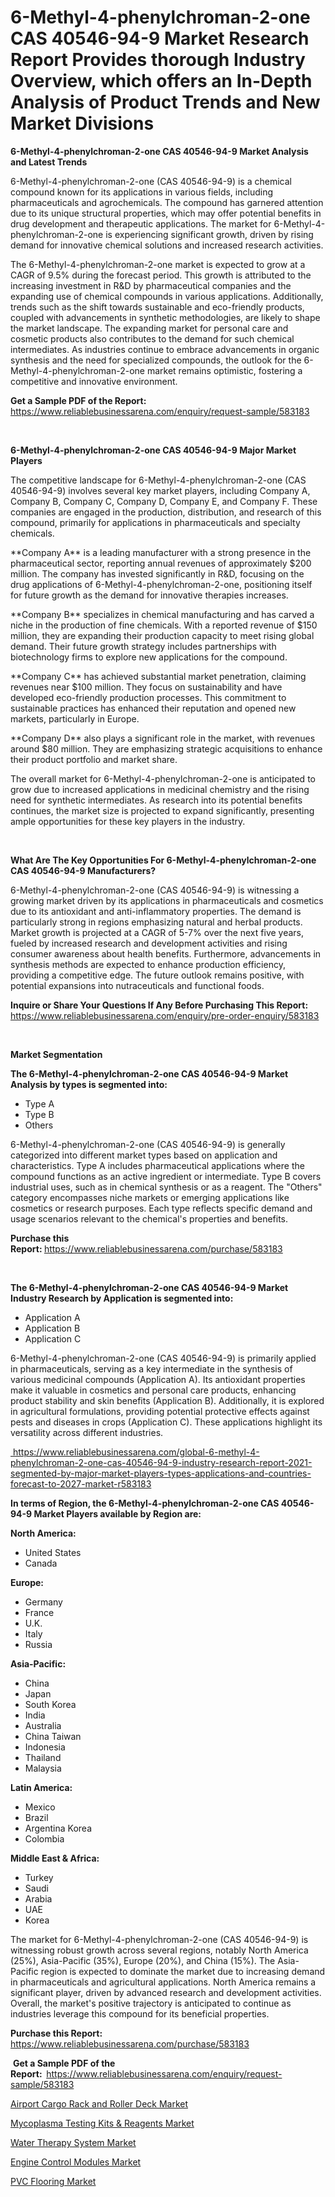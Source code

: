 <p><h1>6-Methyl-4-phenylchroman-2-one CAS 40546-94-9 Market Research Report Provides thorough Industry Overview, which offers an In-Depth Analysis of Product Trends and New Market Divisions</h1></p><p><strong>6-Methyl-4-phenylchroman-2-one CAS 40546-94-9 Market Analysis and Latest Trends</strong></p>
<p><p>6-Methyl-4-phenylchroman-2-one (CAS 40546-94-9) is a chemical compound known for its applications in various fields, including pharmaceuticals and agrochemicals. The compound has garnered attention due to its unique structural properties, which may offer potential benefits in drug development and therapeutic applications. The market for 6-Methyl-4-phenylchroman-2-one is experiencing significant growth, driven by rising demand for innovative chemical solutions and increased research activities.</p><p>The 6-Methyl-4-phenylchroman-2-one market is expected to grow at a CAGR of 9.5% during the forecast period. This growth is attributed to the increasing investment in R&D by pharmaceutical companies and the expanding use of chemical compounds in various applications. Additionally, trends such as the shift towards sustainable and eco-friendly products, coupled with advancements in synthetic methodologies, are likely to shape the market landscape. The expanding market for personal care and cosmetic products also contributes to the demand for such chemical intermediates. As industries continue to embrace advancements in organic synthesis and the need for specialized compounds, the outlook for the 6-Methyl-4-phenylchroman-2-one market remains optimistic, fostering a competitive and innovative environment.</p></p>
<p><strong>Get a Sample PDF of the Report:&nbsp;</strong> <a href="https://www.reliablebusinessarena.com/enquiry/request-sample/583183?utm_campaign=1332&utm_medium=2&utm_source=Github&utm_content=ia&utm_term=28092024&utm_id=6-methyl-4-phenylchroman-2-one-cas-40546-94-9">https://www.reliablebusinessarena.com/enquiry/request-sample/583183</a></p>
<p>&nbsp;</p>
<p><strong>6-Methyl-4-phenylchroman-2-one CAS 40546-94-9 Major Market Players</strong></p>
<p><p>The competitive landscape for 6-Methyl-4-phenylchroman-2-one (CAS 40546-94-9) involves several key market players, including Company A, Company B, Company C, Company D, Company E, and Company F. These companies are engaged in the production, distribution, and research of this compound, primarily for applications in pharmaceuticals and specialty chemicals.</p><p>**Company A** is a leading manufacturer with a strong presence in the pharmaceutical sector, reporting annual revenues of approximately $200 million. The company has invested significantly in R&D, focusing on the drug applications of 6-Methyl-4-phenylchroman-2-one, positioning itself for future growth as the demand for innovative therapies increases.</p><p>**Company B** specializes in chemical manufacturing and has carved a niche in the production of fine chemicals. With a reported revenue of $150 million, they are expanding their production capacity to meet rising global demand. Their future growth strategy includes partnerships with biotechnology firms to explore new applications for the compound.</p><p>**Company C** has achieved substantial market penetration, claiming revenues near $100 million. They focus on sustainability and have developed eco-friendly production processes. This commitment to sustainable practices has enhanced their reputation and opened new markets, particularly in Europe.</p><p>**Company D** also plays a significant role in the market, with revenues around $80 million. They are emphasizing strategic acquisitions to enhance their product portfolio and market share.</p><p>The overall market for 6-Methyl-4-phenylchroman-2-one is anticipated to grow due to increased applications in medicinal chemistry and the rising need for synthetic intermediates. As research into its potential benefits continues, the market size is projected to expand significantly, presenting ample opportunities for these key players in the industry.</p></p>
<p>&nbsp;</p>
<p><strong>What Are The Key Opportunities For 6-Methyl-4-phenylchroman-2-one CAS 40546-94-9 Manufacturers?</strong></p>
<p><p>6-Methyl-4-phenylchroman-2-one (CAS 40546-94-9) is witnessing a growing market driven by its applications in pharmaceuticals and cosmetics due to its antioxidant and anti-inflammatory properties. The demand is particularly strong in regions emphasizing natural and herbal products. Market growth is projected at a CAGR of 5-7% over the next five years, fueled by increased research and development activities and rising consumer awareness about health benefits. Furthermore, advancements in synthesis methods are expected to enhance production efficiency, providing a competitive edge. The future outlook remains positive, with potential expansions into nutraceuticals and functional foods.</p></p>
<p><strong>Inquire or Share Your Questions If Any Before Purchasing This Report:</strong> <a href="https://www.reliablebusinessarena.com/enquiry/pre-order-enquiry/583183?utm_campaign=1332&utm_medium=2&utm_source=Github&utm_content=ia&utm_term=28092024&utm_id=6-methyl-4-phenylchroman-2-one-cas-40546-94-9">https://www.reliablebusinessarena.com/enquiry/pre-order-enquiry/583183</a></p>
<p>&nbsp;</p>
<p><strong>Market Segmentation</strong></p>
<p><strong>The 6-Methyl-4-phenylchroman-2-one CAS 40546-94-9 Market Analysis by types is segmented into:</strong></p>
<p><ul><li>Type A</li><li>Type B</li><li>Others</li></ul></p>
<p><p>6-Methyl-4-phenylchroman-2-one (CAS 40546-94-9) is generally categorized into different market types based on application and characteristics. Type A includes pharmaceutical applications where the compound functions as an active ingredient or intermediate. Type B covers industrial uses, such as in chemical synthesis or as a reagent. The "Others" category encompasses niche markets or emerging applications like cosmetics or research purposes. Each type reflects specific demand and usage scenarios relevant to the chemical's properties and benefits.</p></p>
<p><strong>Purchase this Report:&nbsp;</strong><a href="https://www.reliablebusinessarena.com/purchase/583183?utm_campaign=1332&utm_medium=2&utm_source=Github&utm_content=ia&utm_term=28092024&utm_id=6-methyl-4-phenylchroman-2-one-cas-40546-94-9">https://www.reliablebusinessarena.com/purchase/583183</a></p>
<p>&nbsp;</p>
<p><strong>The 6-Methyl-4-phenylchroman-2-one CAS 40546-94-9 Market Industry Research by Application is segmented into:</strong></p>
<p><ul><li>Application A</li><li>Application B</li><li>Application C</li></ul></p>
<p><p>6-Methyl-4-phenylchroman-2-one (CAS 40546-94-9) is primarily applied in pharmaceuticals, serving as a key intermediate in the synthesis of various medicinal compounds (Application A). Its antioxidant properties make it valuable in cosmetics and personal care products, enhancing product stability and skin benefits (Application B). Additionally, it is explored in agricultural formulations, providing potential protective effects against pests and diseases in crops (Application C). These applications highlight its versatility across different industries.</p></p>
<p><a href="https://www.reliablebusinessarena.com/global-6-methyl-4-phenylchroman-2-one-cas-40546-94-9-industry-research-report-2021-segmented-by-major-market-players-types-applications-and-countries-forecast-to-2027-market-r583183?utm_campaign=1332&utm_medium=2&utm_source=Github&utm_content=ia&utm_term=28092024&utm_id=6-methyl-4-phenylchroman-2-one-cas-40546-94-9">&nbsp;https://www.reliablebusinessarena.com/global-6-methyl-4-phenylchroman-2-one-cas-40546-94-9-industry-research-report-2021-segmented-by-major-market-players-types-applications-and-countries-forecast-to-2027-market-r583183</a></p>
<p><strong>In terms of Region, the 6-Methyl-4-phenylchroman-2-one CAS 40546-94-9 Market Players available by Region are:</strong></p>
<p>
    <p> <strong> North America: </strong>
        <ul>
            <li>United States</li>
            <li>Canada</li>
        </ul>
        </p> 
    <p> <strong> Europe: </strong>
        <ul>
            <li>Germany</li>
            <li>France</li>
            <li>U.K.</li>
            <li>Italy</li>
            <li>Russia</li>
        </ul>
        </p> 
    <p> <strong> Asia-Pacific: </strong>
        <ul>
            <li>China</li>
            <li>Japan</li>
            <li>South Korea</li>
            <li>India</li>
            <li>Australia</li>
            <li>China Taiwan</li>
            <li>Indonesia</li>
            <li>Thailand</li>
            <li>Malaysia</li>
        </ul>
        </p> 
    <p> <strong> Latin America: </strong>
        <ul>
            <li>Mexico</li>
            <li>Brazil</li>
            <li>Argentina Korea</li>
            <li>Colombia</li>
        </ul>
        </p> 
    <p> <strong> Middle East & Africa: </strong>
        <ul>
            <li>Turkey</li>
            <li>Saudi</li>
            <li>Arabia</li>
            <li>UAE</li>
            <li>Korea</li>
        </ul>
    </p>
    </p>
<p><p>The market for 6-Methyl-4-phenylchroman-2-one (CAS 40546-94-9) is witnessing robust growth across several regions, notably North America (25%), Asia-Pacific (35%), Europe (20%), and China (15%). The Asia-Pacific region is expected to dominate the market due to increasing demand in pharmaceuticals and agricultural applications. North America remains a significant player, driven by advanced research and development activities. Overall, the market's positive trajectory is anticipated to continue as industries leverage this compound for its beneficial properties.</p></p>
<p><strong>Purchase this Report: </strong><a href="https://www.reliablebusinessarena.com/purchase/583183?utm_campaign=1332&utm_medium=2&utm_source=Github&utm_content=ia&utm_term=28092024&utm_id=6-methyl-4-phenylchroman-2-one-cas-40546-94-9">https://www.reliablebusinessarena.com/purchase/583183</a></p>
<p>&nbsp;<strong>Get a Sample PDF of the Report:&nbsp;&nbsp;</strong><a href="https://www.reliablebusinessarena.com/enquiry/request-sample/583183?utm_campaign=1332&utm_medium=2&utm_source=Github&utm_content=ia&utm_term=28092024&utm_id=6-methyl-4-phenylchroman-2-one-cas-40546-94-9">https://www.reliablebusinessarena.com/enquiry/request-sample/583183</a></p>
<p><strong></strong></p>
<p><p><a href="https://issuu.com/reportprime-2/docs/airport-cargo-rack-and-roller-deck-_d3daf32d5180a0?utm_campaign=1332&utm_medium=2&utm_source=Github&utm_content=ia&utm_term=28092024&utm_id=6-methyl-4-phenylchroman-2-one-cas-40546-94-9">Airport Cargo Rack and Roller Deck Market</a></p><p><a href="https://github.com/luckyshygirl/Market-Research-Report-List-6/blob/main/mycoplasma-testing-kits-reagents-market.md?utm_campaign=1332&utm_medium=2&utm_source=Github&utm_content=ia&utm_term=28092024&utm_id=6-methyl-4-phenylchroman-2-one-cas-40546-94-9">Mycoplasma Testing Kits & Reagents Market</a></p><p><a href="https://issuu.com/reportprime-2/docs/water-therapy-system-market-size-20_48be2f2e751cbc?utm_campaign=1332&utm_medium=2&utm_source=Github&utm_content=ia&utm_term=28092024&utm_id=6-methyl-4-phenylchroman-2-one-cas-40546-94-9">Water Therapy System Market</a></p><p><a href="https://www.linkedin.com/pulse/what-innovations-shaping-engine-control-modules-market-application-ty42e?utm_campaign=1332&utm_medium=2&utm_source=Github&utm_content=ia&utm_term=28092024&utm_id=6-methyl-4-phenylchroman-2-one-cas-40546-94-9">Engine Control Modules Market</a></p><p><a href="https://www.linkedin.com/pulse/what-growth-opportunities-challenges-pvc-flooring-market-firmazon-ko6tf?utm_campaign=1332&utm_medium=2&utm_source=Github&utm_content=ia&utm_term=28092024&utm_id=6-methyl-4-phenylchroman-2-one-cas-40546-94-9">PVC Flooring Market</a></p></p>